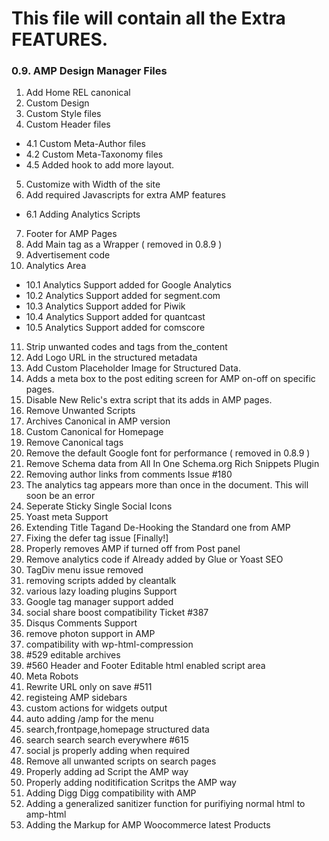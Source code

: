 #  This file will contain all the Extra FEATURES.
### 0.9. AMP Design Manager Files

1. Add Home REL canonical
2. Custom Design
3. Custom Style files
4. Custom Header files
- 4.1 Custom Meta-Author files
- 4.2 Custom Meta-Taxonomy files
- 4.5 Added hook to add more layout.
5. Customize with Width of the site
6. Add required Javascripts for extra AMP features
- 6.1 Adding Analytics Scripts
7. Footer for AMP Pages
8. Add Main tag as a Wrapper ( removed in 0.8.9 )
9. Advertisement code
10. Analytics Area
- 10.1 Analytics Support added for Google Analytics
- 10.2 Analytics Support added for segment.com
- 10.3 Analytics Support added for Piwik
- 10.4 Analytics Support added for quantcast
- 10.5 Analytics Support added for comscore
11. Strip unwanted codes and tags from the_content
12. Add Logo URL in the structured metadata
13. Add Custom Placeholder Image for Structured Data.
14. Adds a meta box to the post editing screen for AMP on-off on specific pages.
15. Disable New Relic's extra script that its adds in AMP pages.
16. Remove Unwanted Scripts
17. Archives Canonical in AMP version
18. Custom Canonical for Homepage
19. Remove Canonical tags
20. Remove the default Google font for performance ( removed in 0.8.9 )
21. Remove Schema data from All In One Schema.org Rich Snippets Plugin
22. Removing author links from comments Issue #180
23. The analytics tag appears more than once in the document. This will soon be an error
24. Seperate Sticky Single Social Icons
25. Yoast meta Support
26. Extending Title Tagand De-Hooking the Standard one from AMP
27. Fixing the defer tag issue [Finally!]
28. Properly removes AMP if turned off from Post panel
29. Remove analytics code if Already added by Glue or Yoast SEO
30. TagDiv menu issue removed
31. removing scripts added by cleantalk
32. various lazy loading plugins Support
33. Google tag manager support added
34. social share boost compatibility Ticket #387
35. Disqus Comments Support
36. remove photon support in AMP
37. compatibility with wp-html-compression
38. #529 editable archives
39. #560 Header and Footer Editable html enabled script area
40. Meta Robots
41. Rewrite URL only on save #511
42. registeing AMP sidebars
43. custom actions for widgets output
44. auto adding /amp for the menu
45. search,frontpage,homepage structured data
46. search search search everywhere #615
47. social js properly adding when required
48. Remove all unwanted scripts on search pages
49. Properly adding ad Script the AMP way
50. Properly adding noditification Scritps the AMP way
51. Adding Digg Digg compatibility with AMP
52. Adding a generalized sanitizer function for purifiying normal html to amp-html
53. Adding the Markup for AMP Woocommerce latest Products